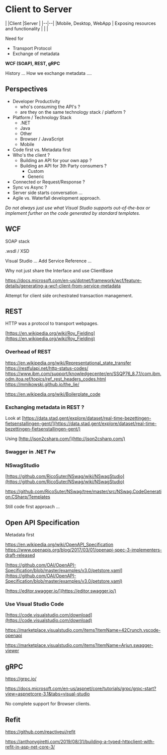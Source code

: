 # Client to Server 

|
|Client  |Server  |
|--|--|
|Mobile, Desktop, WebApp | Exposing resources and functionality
|  |  |

Need for 

 - Transport Protocol
 - Exchange of metadata

**WCF (SOAP), REST, gRPC**

History ...
How we exchange metadata ....

## Perspectives

 - Developer Productivity
	 - who's consuming the API's ? 
	 - are they on the same technology stack / platform ?
 - Platform / Technology Stack 
   - .NET
   - Java
   - Other
   - Browser / JavaScript
   - Mobile 
  - Code first vs. Metadata first 
 - Who's the client ?
   - Building an API for your own app ?
   - Building an API for 3th Party consumers ?
     - Custom
     - Generic
  - Connected or Request/Response ?
  - Sync vs Async ?
  - Server side starts conversation ...
  - Agile vs. Waterfall development approach.

*Do not always just use what Visual Studio supports out-of-the-box or implement further on the code generated by standard templates.*

## WCF

 SOAP stack
 
 .wsdl / XSD
 
 Visual Studio ... Add Service Reference ...
 
 Why not just share the Interface and use ClientBase<T>
 
https://docs.microsoft.com/en-us/dotnet/framework/wcf/feature-details/generating-a-wcf-client-from-service-metadata
 
 Attempt for client side orchestrated transaction management.
 
## REST
HTTP was a protocol to transport webpages.

[https://en.wikipedia.org/wiki/Roy_Fielding](https://en.wikipedia.org/wiki/Roy_Fielding)

### Overhead of REST 

https://en.wikipedia.org/wiki/Representational_state_transfer
https://restfulapi.net/http-status-codes/
https://www.ibm.com/support/knowledgecenter/en/SSQP76_8.7.1/com.ibm.odm.itoa.ref/topics/ref_rest_headers_codes.html
https://mmikowski.github.io/the_lie/
 
https://en.wikipedia.org/wiki/Boilerplate_code

### Exchanging metadata in REST ?
Look at [https://data.stad.gent/explore/dataset/real-time-bezettingen-fietsenstallingen-gent/](https://data.stad.gent/explore/dataset/real-time-bezettingen-fietsenstallingen-gent/)

Using [http://json2csharp.com/](http://json2csharp.com/)

### Swagger in .NET Fw

### NSwagStudio

[https://github.com/RicoSuter/NSwag/wiki/NSwagStudio](https://github.com/RicoSuter/NSwag/wiki/NSwagStudio)

https://github.com/RicoSuter/NSwag/tree/master/src/NSwag.CodeGeneration.CSharp/Templates

Still code first approach ...
## Open API Specification

Metadata first

https://en.wikipedia.org/wiki/OpenAPI_Specification
https://www.openapis.org/blog/2017/03/01/openapi-spec-3-implementers-draft-released

[https://github.com/OAI/OpenAPI-Specification/blob/master/examples/v3.0/petstore.yaml](https://github.com/OAI/OpenAPI-Specification/blob/master/examples/v3.0/petstore.yaml)

[https://editor.swagger.io/](https://editor.swagger.io/)

### Use Visual Studio Code

[https://code.visualstudio.com/download](https://code.visualstudio.com/download)

https://marketplace.visualstudio.com/items?itemName=42Crunch.vscode-openapi

https://marketplace.visualstudio.com/items?itemName=Arjun.swagger-viewer

## gRPC

https://grpc.io/

https://docs.microsoft.com/en-us/aspnet/core/tutorials/grpc/grpc-start?view=aspnetcore-3.1&tabs=visual-studio

No complete support for Browser clients.

## Refit

https://github.com/reactiveui/refit

https://anthonygiretti.com/2019/08/31/building-a-typed-httpclient-with-refit-in-asp-net-core-3/
<!--stackedit_data:
eyJoaXN0b3J5IjpbMTI3NjA3ODEwNV19
-->